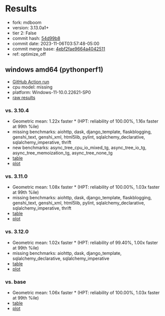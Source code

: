 # Results

- fork: mdboom
- version: 3.13.0a1+
- tier 2: False
- commit hash: [54d99b8](https://github.com/mdboom/cpython/commit/54d99b8)
- commit date: 2023-11-06T03:57:48-05:00
- commit merge base: [4ebf2fae9664a4042511](https://github.com/mdboom/cpython/commit/4ebf2fae9664a4042511)
- ref: optimize_off

## windows amd64 (pythonperf1)

- [GitHub Action run](https://github.com/faster-cpython/benchmarking/actions/runs/6774965225)
- cpu model: missing
- platform: Windows-11-10.0.22621-SP0
- [raw results](bm-20231106-pythonperf1-amd64-mdboom-optimize_off-3.13.0a1%2B-54d99b8.json)

### vs. 3.10.4

- Geometric mean: 1.22x faster \* (HPT: reliability of 100.00%, 1.16x faster at 99th %ile)
- missing benchmarks: aiohttp, dask, django_template, flaskblogging, genshi_text, genshi_xml, html5lib, pylint, sqlalchemy_declarative, sqlalchemy_imperative, thrift
- new benchmarks: async_tree_cpu_io_mixed_tg, async_tree_io_tg, async_tree_memoization_tg, async_tree_none_tg
- [table](bm-20231106-pythonperf1-amd64-mdboom-optimize_off-3.13.0a1%2B-54d99b8-vs-3.10.4.md)
- [plot](bm-20231106-pythonperf1-amd64-mdboom-optimize_off-3.13.0a1%2B-54d99b8-vs-3.10.4.png)

### vs. 3.11.0

- Geometric mean: 1.08x faster \* (HPT: reliability of 100.00%, 1.03x faster at 99th %ile)
- missing benchmarks: aiohttp, dask, django_template, flaskblogging, genshi_text, genshi_xml, html5lib, pylint, sqlalchemy_declarative, sqlalchemy_imperative, thrift
- [table](bm-20231106-pythonperf1-amd64-mdboom-optimize_off-3.13.0a1%2B-54d99b8-vs-3.11.0.md)
- [plot](bm-20231106-pythonperf1-amd64-mdboom-optimize_off-3.13.0a1%2B-54d99b8-vs-3.11.0.png)

### vs. 3.12.0

- Geometric mean: 1.02x faster \* (HPT: reliability of 99.40%, 1.00x faster at 99th %ile)
- missing benchmarks: aiohttp, dask, django_template, sqlalchemy_declarative, sqlalchemy_imperative
- [table](bm-20231106-pythonperf1-amd64-mdboom-optimize_off-3.13.0a1%2B-54d99b8-vs-3.12.0.md)
- [plot](bm-20231106-pythonperf1-amd64-mdboom-optimize_off-3.13.0a1%2B-54d99b8-vs-3.12.0.png)

### vs. base

- Geometric mean: 1.06x faster \* (HPT: reliability of 100.00%, 1.03x faster at 99th %ile)
- [table](bm-20231106-pythonperf1-amd64-mdboom-optimize_off-3.13.0a1%2B-54d99b8-vs-base.md)
- [plot](bm-20231106-pythonperf1-amd64-mdboom-optimize_off-3.13.0a1%2B-54d99b8-vs-base.png)


